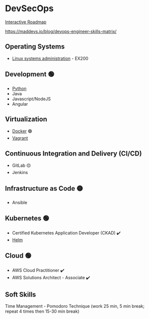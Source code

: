 # DevSecOps

[Interactive Roadmap](https://roadmap.sh/devops)

https://maddevs.io/blog/devops-engineer-skills-matrix/

## Operating Systems
- [Linux systems administration](linux.md) - EX200

## Development 🟢
- [Python](python.md)
- Java
- Javascript/NodeJS
- Angular

## Virtualization
- [Docker](docker.md) 🟢
- [Vagrant](vagrant.md)

## Continuous Integration and Delivery (CI/CD)
- GitLab 🟡
- Jenkins

## Infrastructure as Code 🟡
- Ansible

## Kubernetes 🟢
- Certified Kubernetes Application Developer (CKAD) ✔️
- [Helm](helm.md)

## Cloud 🟢
- AWS Cloud Practitioner ✔️
- AWS Solutions Architect - Associate ✔️

## Soft Skills
Time Management - Pomodoro Technique (work 25 min, 5 min break; repeat 4 times then 15-30 min break)

